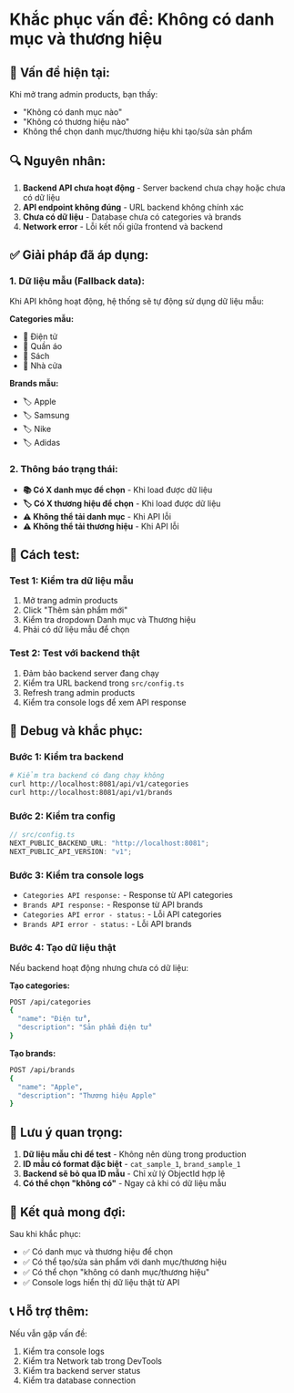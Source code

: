 # Khắc phục vấn đề: Không có danh mục và thương hiệu

## 🚨 **Vấn đề hiện tại:**

Khi mở trang admin products, bạn thấy:

- "Không có danh mục nào"
- "Không có thương hiệu nào"
- Không thể chọn danh mục/thương hiệu khi tạo/sửa sản phẩm

## 🔍 **Nguyên nhân:**

1. **Backend API chưa hoạt động** - Server backend chưa chạy hoặc chưa có dữ liệu
2. **API endpoint không đúng** - URL backend không chính xác
3. **Chưa có dữ liệu** - Database chưa có categories và brands
4. **Network error** - Lỗi kết nối giữa frontend và backend

## ✅ **Giải pháp đã áp dụng:**

### **1. Dữ liệu mẫu (Fallback data):**

Khi API không hoạt động, hệ thống sẽ tự động sử dụng dữ liệu mẫu:

**Categories mẫu:**

- 📁 Điện tử
- 📁 Quần áo
- 📁 Sách
- 📁 Nhà cửa

**Brands mẫu:**

- 🏷️ Apple
- 🏷️ Samsung
- 🏷️ Nike
- 🏷️ Adidas

### **2. Thông báo trạng thái:**

- **📚 Có X danh mục để chọn** - Khi load được dữ liệu
- **🏷️ Có X thương hiệu để chọn** - Khi load được dữ liệu
- **⚠️ Không thể tải danh mục** - Khi API lỗi
- **⚠️ Không thể tải thương hiệu** - Khi API lỗi

## 🧪 **Cách test:**

### **Test 1: Kiểm tra dữ liệu mẫu**

1. Mở trang admin products
2. Click "Thêm sản phẩm mới"
3. Kiểm tra dropdown Danh mục và Thương hiệu
4. Phải có dữ liệu mẫu để chọn

### **Test 2: Test với backend thật**

1. Đảm bảo backend server đang chạy
2. Kiểm tra URL backend trong `src/config.ts`
3. Refresh trang admin products
4. Kiểm tra console logs để xem API response

## 🔧 **Debug và khắc phục:**

### **Bước 1: Kiểm tra backend**

```bash
# Kiểm tra backend có đang chạy không
curl http://localhost:8081/api/v1/categories
curl http://localhost:8081/api/v1/brands
```

### **Bước 2: Kiểm tra config**

```typescript
// src/config.ts
NEXT_PUBLIC_BACKEND_URL: "http://localhost:8081";
NEXT_PUBLIC_API_VERSION: "v1";
```

### **Bước 3: Kiểm tra console logs**

- `Categories API response:` - Response từ API categories
- `Brands API response:` - Response từ API brands
- `Categories API error - status:` - Lỗi API categories
- `Brands API error - status:` - Lỗi API brands

### **Bước 4: Tạo dữ liệu thật**

Nếu backend hoạt động nhưng chưa có dữ liệu:

**Tạo categories:**

```bash
POST /api/categories
{
  "name": "Điện tử",
  "description": "Sản phẩm điện tử"
}
```

**Tạo brands:**

```bash
POST /api/brands
{
  "name": "Apple",
  "description": "Thương hiệu Apple"
}
```

## 📝 **Lưu ý quan trọng:**

1. **Dữ liệu mẫu chỉ để test** - Không nên dùng trong production
2. **ID mẫu có format đặc biệt** - `cat_sample_1`, `brand_sample_1`
3. **Backend sẽ bỏ qua ID mẫu** - Chỉ xử lý ObjectId hợp lệ
4. **Có thể chọn "không có"** - Ngay cả khi có dữ liệu mẫu

## 🚀 **Kết quả mong đợi:**

Sau khi khắc phục:

- ✅ Có danh mục và thương hiệu để chọn
- ✅ Có thể tạo/sửa sản phẩm với danh mục/thương hiệu
- ✅ Có thể chọn "không có danh mục/thương hiệu"
- ✅ Console logs hiển thị dữ liệu thật từ API

## 📞 **Hỗ trợ thêm:**

Nếu vẫn gặp vấn đề:

1. Kiểm tra console logs
2. Kiểm tra Network tab trong DevTools
3. Kiểm tra backend server status
4. Kiểm tra database connection
